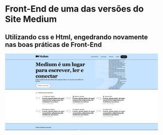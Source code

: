 # Front-End de uma das versões do Site Medium 

## Utilizando css e Html, engedrando novamente nas boas práticas de Front-End

<p align="center">
  <img src="./imagemFront.png" width="600" alt="Imagem da interface do projeto">
</p>
